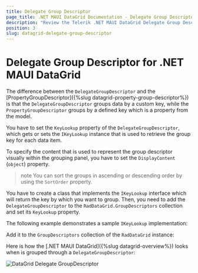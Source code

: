 ```yaml
---
title: Delegate Group Descriptor
page_title: .NET MAUI DataGrid Documentation - Delegate Group Descriptor
description: "Review the Telerik .NET MAUI DataGrid Delegate Group Descriptor  documentation article to learn more about the delegate grouping function you can use."
position: 3
slug: datagrid-delegate-group-descriptor
---
```


# Delegate Group Descriptor for .NET MAUI DataGrid

The difference between the `DelegateGroupDescriptor` and the [PropertyGroupDescriptor]({%slug datagrid-property-group-descriptor%}) is that the `DelegateGroupDescriptor` groups data by a custom key, while the `PropertyGroupDescriptor` groups by a defined key which is a property from the model.

You have to set the `KeyLookup` property of the `DelegateGroupDescriptor`, which gets or sets the `IKeyLookup` instance that is used to retrieve the group key for each data item.

To specify the content that is used to represent the group descriptor visually within the grouping panel, you have to set the `DisplayContent` (`object`) property.

>note You can sort the groups in ascending or descending order by using the `SortOrder` property.

You have to create a class that implements the `IKeyLookup` interface which will return the key by which you want to group. Then, you need to add the `DelegateGroupDescriptor` to the `RadDataGrid.GroupDescriptors` collection and set its `KeyLookup` property.

The following example demonstrates a sample `IKeyLookup` implementation:

<snippet id='datagrid-grouping-delegategroupdescriptor-lookup' />

Add it to the `GroupDescriptors` collection of the `RadDataGrid` instance:

<snippet id='datagrid-grouping-delegategroupdescriptor' />

Here is how the [.NET MAUI DataGrid]({%slug datagrid-overview%}) looks when is grouped through a `DelegateGroupDescriptor`:

![DataGrid Delegate GroupDescriptor](../images/datagrid-delegate-group-descriptor.png)